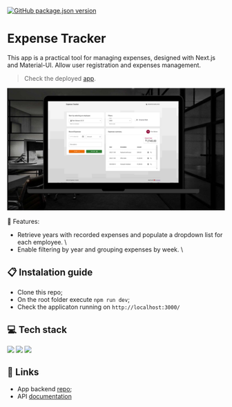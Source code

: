 [![GitHub package.json version](https://img.shields.io/github/package-json/v/osmfaria/expense-tracker-frontend)](https://img.shields.io/github/package-json/v/osmfaria/expense-tracker-frontend)
 
#  Expense Tracker

This app is a practical tool for managing expenses, designed with Next.js and Material-UI. Allow user registration and expenses management.

> Check the deployed [app](https://expense-tracker-osm.vercel.app/).
<img src="./public/app-design.png" />

💭 Features:
- Retrieve years with recorded expenses and populate a dropdown list for each employee. \
- Enable filtering by year and grouping expenses by week. \

## 📋 Instalation guide

- Clone this repo;
- On the root folder execute `npm run dev`;
- Check the applicaton running on `http://localhost:3000/`

## 💻 Tech stack

  <img src="https://img.shields.io/badge/next.js-000000?style=for-the-badge&logo=nextdotjs&logoColor=white" /> <img src="https://img.shields.io/badge/Material--UI-0081CB?style=for-the-badge&logo=material-ui&logoColor=white" /> <img src="https://img.shields.io/badge/JavaScript-323330?style=for-the-badge&logo=javascript&logoColor=F7DF1E" /> 

## 🔗 Links

- App backend [repo](https://github.com/osmfaria/expense-tracker-backend);
- API [documentation](https://osm-expense-tracker-f0320512353f.herokuapp.com/api-docs/) 
